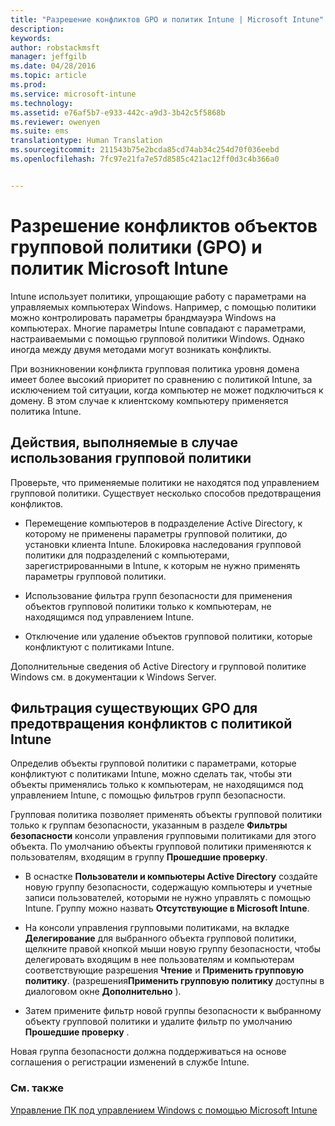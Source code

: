 ```yaml
---
title: "Разрешение конфликтов GPO и политик Intune | Microsoft Intune"
description: 
keywords: 
author: robstackmsft
manager: jeffgilb
ms.date: 04/28/2016
ms.topic: article
ms.prod: 
ms.service: microsoft-intune
ms.technology: 
ms.assetid: e76af5b7-e933-442c-a9d3-3b42c5f5868b
ms.reviewer: owenyen
ms.suite: ems
translationtype: Human Translation
ms.sourcegitcommit: 211543b75e2bcda85cd74ab34c254d70f036eebd
ms.openlocfilehash: 7fc97e21fa7e57d8585c421ac12ff0d3c4b366a0


---
```


# Разрешение конфликтов объектов групповой политики (GPO) и политик Microsoft Intune
Intune использует политики, упрощающие работу с параметрами на управляемых компьютерах Windows. Например, с помощью политики можно контролировать параметры брандмауэра Windows на компьютерах. Многие параметры Intune совпадают с параметрами, настраиваемыми с помощью групповой политики Windows. Однако иногда между двумя методами могут возникать конфликты.

При возникновении конфликта групповая политика уровня домена имеет более высокий приоритет по сравнению с политикой Intune, за исключением той ситуации, когда компьютер не может подключиться к домену. В этом случае к клиентскому компьютеру применяется политика Intune.

## Действия, выполняемые в случае использования групповой политики
Проверьте, что применяемые политики не находятся под управлением групповой политики. Существует несколько способов предотвращения конфликтов.

-   Перемещение компьютеров в подразделение Active Directory, к которому не применены параметры групповой политики, до установки клиента Intune. Блокировка наследования групповой политики для подразделений с компьютерами, зарегистрированными в Intune, к которым не нужно применять параметры групповой политики.

-   Использование фильтра групп безопасности для применения объектов групповой политики только к компьютерам, не находящимся под управлением Intune. 

-   Отключение или удаление объектов групповой политики, которые конфликтуют с политиками Intune.

Дополнительные сведения об Active Directory и групповой политике Windows см. в документации к Windows Server.

## Фильтрация существующих GPO для предотвращения конфликтов с политикой Intune
Определив объекты групповой политики с параметрами, которые конфликтуют с политиками Intune, можно сделать так, чтобы эти объекты применялись только к компьютерам, не находящимся под управлением Intune, с помощью фильтров групп безопасности.

<!--- ### Use WMI filters
WMI filters selectively apply GPOs to computers that satisfy the conditions of a query. To apply a WMI filter, deploy a WMI class instance to all PCs in the enterprise before you enroll any PCs in the Intune service.

#### To apply WMI filters to a GPO

1.  Create a management object file by copying and pasting the following into a text file, and then saving it to a convenient location as **WIT.mof**. The file contains the WMI class instance that you deploy to PCs that you want to enroll in the Intune service.

    ```
    //Beginning of MOF file.
    #pragma classflags("forceupdate")
    #pragma namespace ("\\\\.\\Root")
    instance of __Namespace
    {
       Name = "WindowsIntune";
    };

    #pragma namespace ("\\\\.\\Root\\WindowsIntune")
    [
       Description("This class defines Microsoft Intune common properties")
    ]
    class WindowsIntune_ManagedNode
    {
       [ read, Description("This defines whether Microsoft Intune Policy is enabled"): DisableOverride ToSubClass ]
       boolean WindowsIntunePolicyEnabled;
       [ read, key, Description("This property defines the version." "Example: 1.0"): ToSubClass ]
       string Version;
    };

    instance of WindowsIntune_ManagedNode
    {
       Version = "1.0";
       WindowsIntunePolicyEnabled = 1;
    };
    ```

2.  Use either a startup script or Group Policy to deploy the file. The following is the deployment command for the startup script. The WMI class instance must be deployed before you enroll client PCs in the Intune service.

    **C:/Windows/System32/Wbem/MOFCOMP &lt;path to MOF file&gt;\wit.mof**

3.  Run either of the following commands to create the WMI filters, depending on whether the GPO you want to filter applies to PCs that are managed by using Intune or to PCs that are not managed by using Intune.

    -   For GPOs that apply to PCs that are not managed by using Intune, use the following:

        ```
        Namespace:root\WindowsIntune
        Query:  SELECT WindowsIntunePolicyEnabled FROM WindowsIntune_ManagedNode WHERE WindowsIntunePolicyEnabled=0
        ```

    -   For GPOs that apply to PCs that are managed by Intune, use the following:

        ```
        Namespace:root\WindowsIntune
        Query:  SELECT WindowsIntunePolicyEnabled FROM WindowsIntune_ManagedNode WHERE WindowsIntunePolicyEnabled=1
        ```

4.  Edit the GPO in the Group Policy Management console to apply the WMI filter that you created in the previous step.

    -   For GPOs that should apply only to PCs that you want to manage by using Intune, apply the filter **WindowsIntunePolicyEnabled=1**.

    -   For GPOs that should apply only to PCs that you do not want to manage by using Intune, apply the filter **WindowsIntunePolicyEnabled=0**.

For more information about how to apply WMI filters in Group Policy, see the blog post [Security Filtering, WMI Filtering, and Item-level Targeting in Group Policy Preferences](http://go.microsoft.com/fwlink/?LinkId=177883). --->


Групповая политика позволяет применять объекты групповой политики только к группам безопасности, указанным в разделе **Фильтры безопасности** консоли управления групповыми политиками для этого объекта. По умолчанию объекты групповой политики применяются к пользователям, входящим в группу **Прошедшие проверку**.

-   В оснастке **Пользователи и компьютеры Active Directory** создайте новую группу безопасности, содержащую компьютеры и учетные записи пользователей, которыми не нужно управлять с помощью Intune. Группу можно назвать **Отсутствующие в Microsoft Intune**.

-   На консоли управления групповыми политиками, на вкладке **Делегирование** для выбранного объекта групповой политики, щелкните правой кнопкой мыши новую группу безопасности, чтобы делегировать входящим в нее пользователям и компьютерам соответствующие разрешения **Чтение** и **Применить групповую политику**. (разрешения**Применить групповую политику** доступны в диалоговом окне **Дополнительно** ).

-   Затем примените фильтр новой группы безопасности к выбранному объекту групповой политики и удалите фильтр по умолчанию **Прошедшие проверку** .

Новая группа безопасности должна поддерживаться на основе соглашения о регистрации изменений в службе Intune.

### См. также
[Управление ПК под управлением Windows с помощью Microsoft Intune](manage-windows-pcs-with-microsoft-intune.md)



<!--HONumber=Jun16_HO4-->


